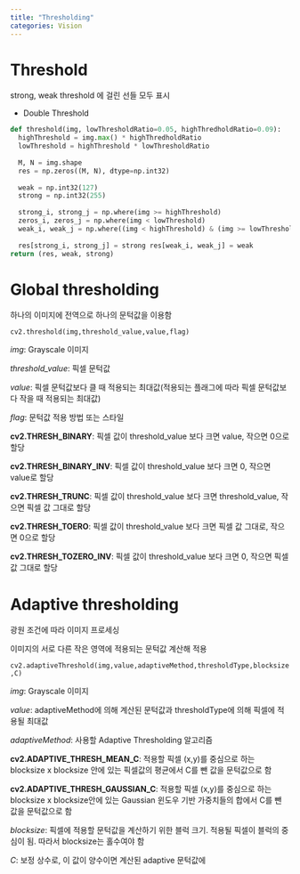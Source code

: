 ```yaml
---
title: "Thresholding"
categories: Vision
---
```


# Threshold

strong, weak threshold 에 걸린 선들 모두 표시
- Double Threshold
```python
def threshold(img, lowThresholdRatio=0.05, highThredholdRatio=0.09): 
  highThreshold = img.max() * highThredholdRatio
  lowThreshold = highThreshold * lowThresholdRatio
  
  M, N = img.shape
  res = np.zeros((M, N), dtype=np.int32)
  
  weak = np.int32(127) 
  strong = np.int32(255)
  
  strong_i, strong_j = np.where(img >= highThreshold) 
  zeros_i, zeros_j = np.where(img < lowThreshold)
  weak_i, weak_j = np.where((img < highThreshold) & (img >= lowThreshold))
  
  res[strong_i, strong_j] = strong res[weak_i, weak_j] = weak
return (res, weak, strong)
```

# Global thresholding

하나의 이미지에 전역으로 하나의 문턱값을 이용함

```cv2.threshold(img,threshold_value,value,flag)```

*img*: Grayscale 이미지

*threshold_value*: 픽셀 문턱값

*value*: 픽셀 문턱값보다 클 때 적용되는 최대값(적용되는 플래그에 따라 픽셀 문턱값보다 작을 때 적용되는 최대값)

*flag*: 문턱값 적용 방법 또는 스타일

**cv2.THRESH_BINARY**: 픽셀 값이 threshold_value 보다 크면 value, 작으면 0으로 할당

**cv2.THRESH_BINARY_INV**: 픽셀 값이 threshold_value 보다 크면 0, 작으면 value로 할당

**cv2.THRESH_TRUNC**: 픽셀 값이 threshold_value 보다 크면 threshold_value, 작으면 픽셀 값 그대로 할당

**cv2.THRESH_TOERO**: 픽셀 값이 threshold_value 보다 크면 픽셀 값 그대로, 작으면 0으로 할당

**cv2.THRESH_TOZERO_INV**: 픽셀 값이 threshold_value 보다 크면 0, 작으면 픽셀 값 그대로 할당


# Adaptive thresholding

광원 조건에 따라 이미지 프로세싱

이미지의 서로 다른 작은 영역에 적용되는 문턱값 계산해 적용

```cv2.adaptiveThreshold(img,value,adaptiveMethod,thresholdType,blocksize,C)```

*img*: Grayscale 이미지

*value*: adaptiveMethod에 의해 계산된 문턱값과 thresholdType에 의해 픽셀에 적용될 최대값

*adaptiveMethod*: 사용할 Adaptive Thresholding 알고리즘

**cv2.ADAPTIVE_THRESH_MEAN_C**: 적용할 픽셀 (x,y)를 중심으로 하는 blocksize x blocksize 안에 있는 픽셀값의 평균에서 C를 뺀 값을 문턱값으로 함

**cv2.ADAPTIVE_THRESH_GAUSSIAN_C**: 적용할 픽셀 (x,y)를 중심으로 하는 blocksize x blocksize안에 있는 Gaussian 윈도우 기반 가중치들의 합에서 C를 뺀 값을 문턱값으로 함

*blocksize*: 픽셀에 적용할 문턱값을 계산하기 위한 블럭 크기. 적용될 픽셀이 블럭의 중심이 됨. 따라서 blocksize는 홀수여야 함

*C*: 보정 상수로, 이 값이 양수이면 계산된 adaptive 문턱값에
